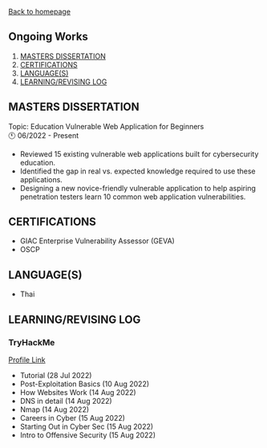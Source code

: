 [Back to homepage](https://fresherfries.github.io/)

<h2> Ongoing Works </h2>

1. [MASTERS DISSERTATION](#masters-dissertation)
2. [CERTIFICATIONS](#certifications)
3. [LANGUAGE(S)](#languages)
4. [LEARNING/REVISING LOG](#learningrevising-log)

## MASTERS DISSERTATION
Topic: Education Vulnerable Web Application for Beginners <br>
🕚 06/2022 - Present
- Reviewed 15 existing vulnerable web applications built for cybersecurity education.
- Identified the gap in real vs. expected knowledge required to use these applications.
- Designing a new novice-friendly vulnerable application to help aspiring penetration testers learn 10 common web
application vulnerabilities.

## CERTIFICATIONS

- GIAC Enterprise Vulnerability Assessor (GEVA)
- OSCP

## LANGUAGE(S)

- Thai
  
## LEARNING/REVISING LOG

### TryHackMe 
[Profile Link](https://tryhackme.com/p/AlenaHax)
- Tutorial (28 Jul 2022)
- Post-Exploitation Basics (10 Aug 2022)
- How Websites Work (14 Aug 2022)
- DNS in detail (14 Aug 2022)
- Nmap (14 Aug 2022)
- Careers in Cyber (15 Aug 2022)
- Starting Out in Cyber Sec (15 Aug 2022)
- Intro to Offensive Security (15 Aug 2022)